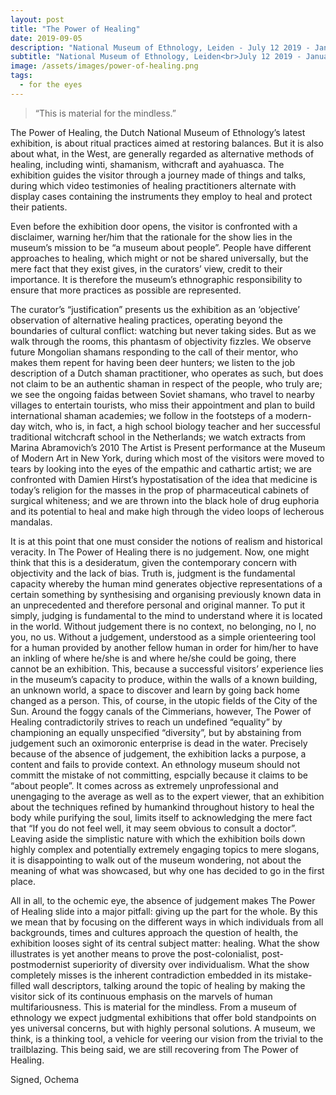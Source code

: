 ```yaml
---
layout: post
title: "The Power of Healing"
date: 2019-09-05
description: "National Museum of Ethnology, Leiden - July 12 2019 - January 5 2020"
subtitle: "National Museum of Ethnology, Leiden<br>July 12 2019 - January 5 2020"
image: /assets/images/power-of-healing.png
tags:
  - for the eyes
---
```


<blockquote>
  <p>“This is material for the mindless.”</p>
</blockquote>

The Power of Healing, the Dutch National Museum of Ethnology’s latest exhibition, is about ritual practices aimed at restoring balances. But it is also about what, in the West, are generally regarded as alternative methods of healing, including winti, shamanism, withcraft and ayahuasca. The exhibition guides the visitor through a journey made of things and talks, during which video testimonies of healing practitioners alternate with display cases containing the instruments they employ to heal and protect their patients.

Even before the exhibition door opens, the visitor is confronted with a disclaimer, warning her/him that the rationale for the show lies in the museum’s mission to be “a museum about people”. People have different approaches to healing, which might or not be shared universally, but the mere fact that they exist gives, in the curators’ view, credit to their importance. It is therefore the museum’s ethnographic responsibility to ensure that more practices as possible are represented.

The curator’s “justification” presents us the exhibition as an ‘objective’ observation of alternative healing practices, operating beyond the boundaries of cultural conflict: watching but never taking sides. But as we walk through the rooms, this phantasm of objectivity fizzles. We observe future Mongolian shamans responding to the call of their mentor, who makes them repent for having been deer hunters; we listen to the job description of a Dutch shaman practitioner, who operates as such, but does not claim to be an authentic shaman in respect of the people, who truly are; we see the ongoing faidas between Soviet shamans, who travel to nearby villages to entertain tourists, who miss their appointment and plan to build international shaman academies; we follow in the footsteps of a modern-day witch, who is, in fact, a high school biology teacher and her successful traditional witchcraft school in the Netherlands; we watch extracts from Marina Abramovich’s 2010 The Artist is Present performance at the Museum of Modern Art in New York, during which most of the visitors were moved to tears by looking into the eyes of the empathic and cathartic artist; we are confronted with Damien Hirst’s hypostatisation of the idea that medicine is today’s religion for the masses in the prop of pharmaceutical cabinets of surgical whiteness; and we are thrown into the black hole of drug euphoria and its potential to heal and make high through the video loops of lecherous mandalas.

It is at this point that one must consider the notions of realism and historical veracity. In The Power of Healing there is no judgement. Now, one might think that this is a desideratum, given the contemporary concern with objectivity and the lack of bias. Truth is, judgment is the fundamental capacity whereby the human mind generates objective representations of a certain something by synthesising and organising previously known data in an unprecedented and therefore personal and original manner. To put it simply, judging is fundamental to the mind to understand where it is located in the world. Without judgement there is no context, no belonging, no I, no you, no us. Without a judgement, understood as a simple orienteering tool for a human provided by another fellow human in order for him/her to have an inkling of where he/she is and where he/she could be going, there cannot be an exhibition. This, because a successful visitors’ experience lies in the museum’s capacity to produce, within the walls of a known building, an unknown world, a space to discover and learn by going back home changed as a person. This, of course, in the utopic fields of the City of the Sun.
Around the foggy canals of the Cimmerians, however, The Power of Healing contradictorily strives to reach un undefined “equality” by championing an equally unspecified “diversity”, but by abstaining from judgement such an oximoronic enterprise is dead in the water. Precisely because of the absence of judgement, the exhibition lacks a purpose, a content and fails to provide context. An ethnology museum should not committ the mistake of not committing, espcially because it claims to be “about people”. It comes across as extremely unprofessional and unengaging to the average as well as to the expert viewer, that an exhibition about the techniques refined by humankind throughout history to heal the body while purifying the soul, limits itself to acknowledging the mere fact that “If you do not feel well, it may seem obvious to consult a doctor”. Leaving aside the simplistic nature with which the exhibition boils down highly complex and potentially extremely engaging topics to mere slogans, it is disappointing to walk out of the museum wondering, not about the meaning of what was showcased, but why one has decided to go in the first place.

All in all, to the ochemic eye, the absence of judgement makes The Power of Healing slide into a major pitfall: giving up the part for the whole. By this we mean that by focusing on the different ways in which individuals from all backgrounds, times and cultures approach the question of health, the exhibition looses sight of its central subject matter: healing. What the show illustrates is yet another means to prove the post-colonialist, post-postmodernist superiority of diversity over individualism. What the show completely misses is the inherent contradiction embedded in its mistake-filled wall descriptors, talking around the topic of healing by making the visitor sick of its continuous emphasis on the marvels of human multifariousness. This is material for the mindless. From a museum of ethnology we expect judgmental exhibitions that offer bold standpoints on yes universal concerns, but with highly personal solutions. A museum, we think, is a thinking tool, a vehicle for veering our vision from the trivial to the trailblazing. This being said, we are still recovering from The Power of Healing.

Signed, Ochema
